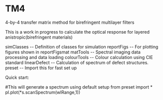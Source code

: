 # TM4
4-by-4 transfer matrix method for birefringent multilayer filters

This is a work in progress to calculate the optical response for layered anistropic(birefringent materials)

simClasses -- Definition of classes for simulation
reportFigs -- For plotting figures shown in reportFigsmat
matTools   -- Spectral imaging data processing and data loading
colourTools -- Colour calculation using CIE standard
linearDefect -- Calculation of spectrum of defect structures.
preset -- Import this for fast set up

Quick start:

#This will generate a spectrum using default setup
from preset import *
pl.plot(*s.scanSpectrum(wlRange,1))